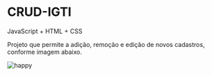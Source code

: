 # CRUD-IGTI
JavaScript + HTML + CSS

Projeto que permite a adição, remoção e edição de novos cadastros, conforme imagem abaixo.

![happy](https://user-images.githubusercontent.com/60578339/101527476-d2c04800-396c-11eb-9cad-793a55099d24.png)
